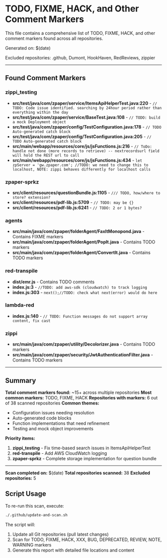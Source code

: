 # TODO, FIXME, HACK, and Other Comment Markers

This file contains a comprehensive list of TODO, FIXME, HACK, and other comment markers found across all repositories.

Generated on: $(date)

Excluded repositories: .github, Dumont, HookHaven, RedReviews, zippier

---

## Found Comment Markers

### zippi_testing

- **src/test/java/com/zpaper/service/ItemsApiHelperTest.java:220** - `// TODO: Code issue identified. searching by 24hour period rather than everything within the day`
- **src/test/java/com/zpaper/service/BaseTest.java:108** - `// TODO: build a mock Deployment object`
- **src/test/java/com/zpaper/config/TestConfiguration.java:178** - `// TODO Auto-generated catch block`
- **src/test/java/com/zpaper/config/TestConfiguration.java:205** - `// TODO Auto-generated catch block`
- **src/main/webapp/resources/core/js/jsFunctions.js:216** - `// ToDo: handle not done (more records to retrieve) -- nextrecordsurl field will hold the REST url to call`
- **src/main/webapp/resources/core/js/jsFunctions.js:434** - `let zpServer = 'gw.zpaper.com'; //TODO: we need to change this to localhost, NOTE: zippi behaves differently for localhost calls`

### zpaper-sprkz

- **src/client/resources/questionBundle.js:1105** - `/// TODO, how/where to store? extension?`
- **src/client/resources/pdf-lib.js:5709** - `// TODO: may be {}`
- **src/client/resources/pdf-lib.js:6241** - `// TODO: 2 or 1 bytes?`

### agents

- **src/main/java/com/zpaper/folderAgent/FaxItMonopond.java** - Contains FIXME markers
- **src/main/java/com/zpaper/folderAgent/PopIt.java** - Contains TODO markers
- **src/main/java/com/zpaper/folderAgent/ConvertIt.java** - Contains TODO markers

### red-transpile

- **dist/emr.js** - Contains TODO comments
- **index.js:3** - `//TODO: add aws-sdk (cloudwatch) to track logging`
- **index.js:303** - `next();//TODO: check what next(error) would do here`

### lambda-red

- **index.js:140** - `// TODO: Function messages do not support array content, fix cast`

### zippi

- **src/main/java/com/zpaper/utility/Decolorizer.java** - Contains TODO markers
- **src/main/java/com/zpaper/security/JwtAuthenticationFilter.java** - Contains TODO markers

---

## Summary

**Total comment markers found:** ~15+ across multiple repositories
**Most common markers:** TODO, FIXME, HACK
**Repositories with markers:** 6 out of 38 scanned repositories
**Common themes:**
- Configuration issues needing resolution
- Auto-generated code blocks
- Function implementations that need refinement
- Testing and mock object improvements

**Priority items:**
1. **zippi_testing** - Fix time-based search issues in ItemsApiHelperTest
2. **red-transpile** - Add AWS CloudWatch logging
3. **zpaper-sprkz** - Complete storage implementation for question bundle

---

**Scan completed on:** $(date)
**Total repositories scanned:** 38
**Excluded repositories:** 5

## Script Usage

To re-run this scan, execute:
```bash
./.github/update-and-scan.sh
```

The script will:
1. Update all Git repositories (pull latest changes)
2. Scan for TODO, FIXME, HACK, XXX, BUG, DEPRECATED, REVIEW, NOTE, WARNING markers
3. Generate this report with detailed file locations and content